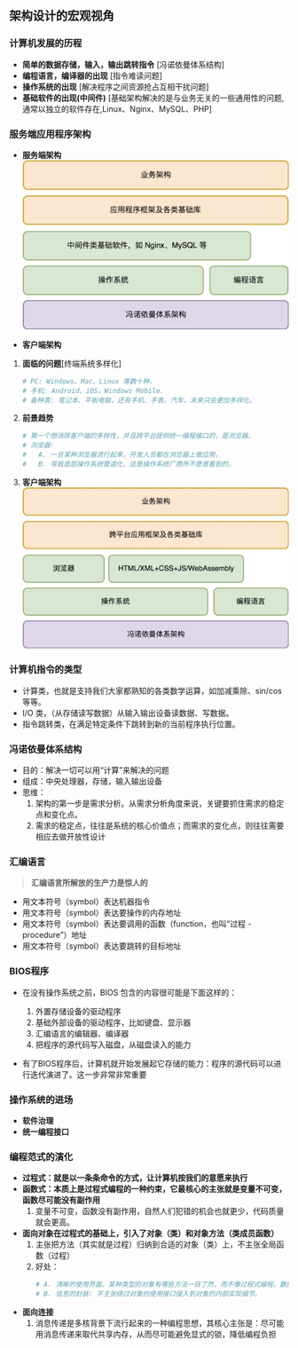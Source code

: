 ## **架构设计的宏观视角**

### 计算机发展的历程
- **简单的数据存储，输入，输出跳转指令** [冯诺依曼体系结构] 
- **编程语言，编译器的出现** [指令难读问题]
- **操作系统的出现** [解决程序之间资源抢占互相干扰问题]
- **基础软件的出现(中间件)** [基础架构解决的是与业务无关的一些通用性的问题,通常以独立的软件存在,Linux、Nginx、MySQL、PHP]

### 服务端应用程序架构
- **服务端架构**
    ![计算机服务端框架](./Architecture.png)

- **客户端架构**
1. **面临的问题**[终端系统多样化]
    ```sh
    # PC: Windows、Mac、Linux 等数十种.
    # 手机: Android、iOS，Windows Mobile.
    # 备种类: 笔记本、平板电脑，还有手机、手表、汽车，未来只会更加多样化。
    ```

2. **前景趋势**
    ```sh
    # 第一个想消除客户端的多样性，并且跨平台提供统一编程接口的，是浏览器。
    # 浏览器: 
    #   A. 一旦某种浏览器流行起来，开发人员都在浏览器上做应用，
    #   B. 导致底层操作系统管道化，这是操作系统厂商所不愿意看到的。
    ```

3. **客户端架构**
    ![计算机客户端框架](./ArchitectureClient.png)

### 计算机指令的类型
- 计算类，也就是支持我们大家都熟知的各类数学运算，如加减乘除、sin/cos 等等。
- I/O 类，（从存储读写数据）从输入输出设备读数据、写数据。
- 指令跳转类，在满足特定条件下跳转到新的当前程序执行位置。

### 冯诺依曼体系结构
- 目的：解决一切可以用“计算”来解决的问题
- 组成：中央处理器，存储，输入输出设备
- 思维： 
    1. 架构的第一步是需求分析。从需求分析角度来说，关键要抓住需求的稳定点和变化点。
    2. 需求的稳定点，往往是系统的核心价值点；而需求的变化点，则往往需要相应去做开放性设计

### 汇编语言
> **汇编语言所解放的生产力是惊人的**
- 用文本符号（symbol）表达机器指令
- 用文本符号（symbol）表达要操作的内存地址
- 用文本符号（symbol）表达要调用的函数（function，也叫“过程 -procedure”）地址
- 用文本符号（symbol）表达要跳转的目标地址

### BIOS程序
- 在没有操作系统之前，BIOS 包含的内容很可能是下面这样的：
    1. 外置存储设备的驱动程序
    2. 基础外部设备的驱动程序，比如键盘、显示器
    3. 汇编语言的编辑器、编译器
    4. 把程序的源代码写入磁盘，从磁盘读入的能力
    
- 有了BIOS程序后，计算机就开始发展起它存储的能力：程序的源代码可以进行迭代演进了。这一步非常非常重要

### 操作系统的进场
- **软件治理**
- **统一编程接口**


### 编程范式的演化
- **过程式：就是以一条条命令的方式，让计算机按我们的意愿来执行**
- **函数式：本质上是过程式编程的一种约束，它最核心的主张就是变量不可变，函数尽可能没有副作用**
    1. 变量不可变，函数没有副作用，自然人们犯错的机会也就更少，代码质量就会更高。
- **面向对象在过程式的基础上，引入了对象（类）和对象方法（类成员函数）**
    1. 主张把方法（其实就是过程）归纳到合适的对象（类）上，不主张全局函数（过程）
    2. 好处：
        ```sh
        # A. 清晰的使用界面，某种类型的对象有哪些方法一目了然，而不像过程式编程，数据结构和过程的关系是非常松散的。
        # B. 信息的封装: 不主张绕过对象的使用接口侵入到对象的内部实现细节。
        ``` 
- **面向连接**
    1. 消息传递是多核背景下流行起来的一种编程思想，其核心主张是：尽可能用消息传递来取代共享内存，从而尽可能避免显式的锁，降低编程负担




